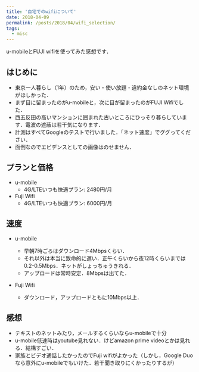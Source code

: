 ```yaml
---
title: '自宅でのwifiについて'
date: 2018-04-09
permalink: /posts/2018/04/wifi_selection/
tags:
  - misc
---
```

u-mobileとFUJI wifiを使ってみた感想です．

## はじめに
- 東京一人暮らし（1年）のため，安い・使い放題・違約金なしのネット環境がほしかった．
- まず目に留まったのがu-mobileと，次に目が留まったのがFUJI Wifiでした．
- 西五反田の高いマンションに囲まれた古いところにひっそり暮らしています．電波の遮蔽は若干気になります．
- 計測はすべてGoogleのテストで行いました．「ネット速度」でググってください．
- 面倒なのでエビデンスとしての画像はのせません．

## プランと価格
- u-mobile
  - 4G/LTEいつも快適プラン: 2480円/月
- Fuji Wifi
  - 4G/LTEいつも快適プラン: 6000円/月



## 速度
- u-mobile
  - 早朝7時ごろはダウンロード4Mbpsくらい．
  - それ以外は本当に致命的に遅い．正午くらいから夜12時くらいまでは0.2-0.5Mbps．ネットがしょっちゅうきれる．
  - アップロードは常時安定．8Mbpsは出てた．

- Fuji Wifi
  - ダウンロード，アップロードともに10Mbps以上．
  

## 感想
- テキストのネットみたり，メールするくらいならu-mobileで十分
- u-mobile低速時はyoutube見れない．けどamazon prime videoとかは見れる．結構すごい．
- 家族とビデオ通話したかったのでFuji wifiがよかった（しかし，Google Duoなら意外にu-mobileでもいけた．若干聞き取りにくかったりするが）

  



